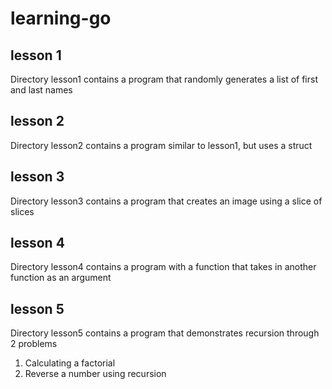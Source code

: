 # learning-go

## lesson 1
Directory lesson1 contains a program that randomly generates a list of first and last names
## lesson 2
Directory lesson2 contains a program similar to lesson1, but uses a struct 
## lesson 3
Directory lesson3 contains a program that creates an image using a slice of slices
## lesson 4
Directory lesson4 contains a program with a function that takes in another function as an argument
## lesson 5
   Directory lesson5 contains a program that demonstrates recursion through 2 problems
   1. Calculating a factorial
   2. Reverse a number using recursion
